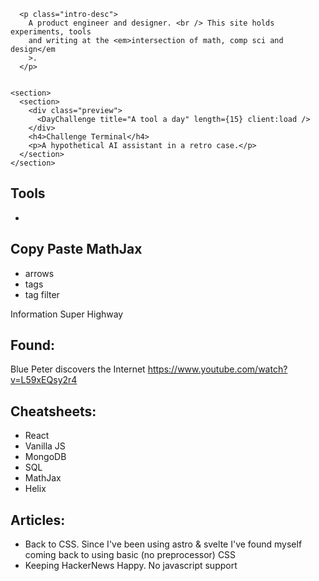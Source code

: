       <p class="intro-desc">
        A product engineer and designer. <br /> This site holds experiments, tools
        and writing at the <em>intersection of math, comp sci and design</em
        >.
      </p>


    <section>
      <section>
        <div class="preview">
          <DayChallenge title="A tool a day" length={15} client:load />
        </div>
        <h4>Challenge Terminal</h4>
        <p>A hypothetical AI assistant in a retro case.</p>
      </section>
    </section>

## Tools
- 

## Copy Paste MathJax
- arrows
- tags
- tag filter

Information Super Highway

## Found:

Blue Peter discovers the Internet
https://www.youtube.com/watch?v=L59xEQsy2r4

## Cheatsheets:

- React
- Vanilla JS
- MongoDB
- SQL
- MathJax
- Helix

## Articles:
- Back to CSS. Since I've been using astro & svelte I've found myself coming back to using basic (no preprocessor) CSS
- Keeping HackerNews Happy. No javascript support

